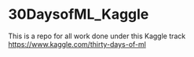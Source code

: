 # 30DaysofML_Kaggle

This is a repo for all work done under this Kaggle track
https://www.kaggle.com/thirty-days-of-ml
